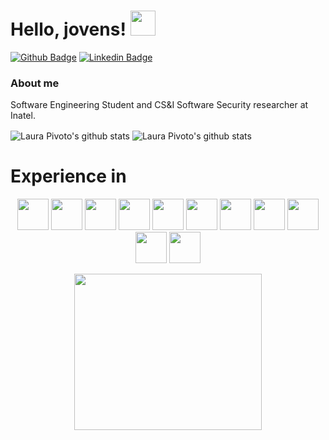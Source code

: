 # Hello, jovens! <img height="40" width="40" src="https://user-images.githubusercontent.com/82482184/213014769-59932307-2c84-4da4-b13b-73816bfe084c.png"/>

[![Github Badge](https://img.shields.io/badge/-Github-000?style=flat-square&logo=Github&logoColor=white&link=https://github.com/LauraPivoto)](https://github.com/LauraPivoto)
[![Linkedin Badge](https://img.shields.io/badge/-LinkedIn-blue?style=flat-square&logo=Linkedin&logoColor=white&link=https://www.linkedin.com/in/laura-pivoto-299a061b6/)](https://www.linkedin.com/in/laura-pivoto-299a061b6/)

### About me
Software Engineering Student and CS&I Software Security researcher at Inatel.

<img align="center" src="https://github-readme-stats-git-masterrstaa-rickstaa.vercel.app/api?username=LauraPivoto&show_icons=true&theme=github_dark&line_height=27&hide_rank=true&count_private=true" alt="Laura Pivoto's github stats"/>
<img align="center" src="https://github-readme-stats-git-masterrstaa-rickstaa.vercel.app/api/top-langs/?username=LauraPivoto&hide=html,css,jupyter%20notebook&layout=compact&theme=github_dark&langs_count=10" alt="Laura Pivoto's github stats"/>
<br />

# Experience in
  
<p align="center">
 <img src="https://cdn.jsdelivr.net/gh/devicons/devicon/icons/androidstudio/androidstudio-original.svg" width="50" height="50"/> <img src="https://cdn.jsdelivr.net/gh/devicons/devicon/icons/arduino/arduino-original-wordmark.svg" width="50" height="50"/> <img src="https://cdn.jsdelivr.net/gh/devicons/devicon/icons/canva/canva-original.svg" width="50" height="50"/> <img src="https://cdn.jsdelivr.net/gh/devicons/devicon/icons/cplusplus/cplusplus-original.svg" width="50" height="50"/> <img src="https://cdn.jsdelivr.net/gh/devicons/devicon/icons/dart/dart-original-wordmark.svg" width="50" height="50"/> <img src="https://cdn.jsdelivr.net/gh/devicons/devicon/icons/figma/figma-original.svg" width="50" height="50"/> <img src="https://cdn.jsdelivr.net/gh/devicons/devicon/icons/firebase/firebase-plain-wordmark.svg" width="50" height="50"/> <img src="https://cdn.jsdelivr.net/gh/devicons/devicon/icons/flutter/flutter-original.svg" width="50" height="50"/> <img src="https://cdn.jsdelivr.net/gh/devicons/devicon/icons/vscode/vscode-original.svg" width="50" height="50"/> <img src="https://cdn.jsdelivr.net/gh/devicons/devicon/icons/java/java-original-wordmark.svg" width="50" height="50"/> <img src="https://cdn.jsdelivr.net/gh/devicons/devicon/icons/mysql/mysql-original-wordmark.svg" width="50" height="50"/> 
</p>

  <p align="center">
  <img width="300" height="250" src="https://media.tenor.com/igOm9V5zdy4AAAAC/computer-probloms.gif">
</p>
